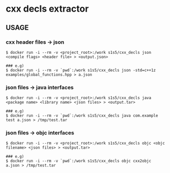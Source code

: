 # cxx decls extractor

## USAGE

### cxx header files -> json
``` shell
$ docker run -i --rm -v <project_root>:/work s1s5/cxx_decls json <compile flags> <header file> > <output.json>

### e.g)
$ docker run -i --rm -v `pwd`:/work s1s5/cxx_decls json -std=c++1z examples/global_functions.hpp > a.json
```


### json files -> java interfaces

``` shell
$ docker run -i --rm -v <project_root>:/work s1s5/cxx_decls java <package name> <library name> <json files> > <output.tar>

### e.g)
$ docker run -i --rm -v `pwd`:/work s1s5/cxx_decls java com.example test a.json > /tmp/test.tar
```

### json files -> objc interfaces

``` shell
$ docker run -i --rm -v <project_root>:/work s1s5/cxx_decls objc <objc filename> <json files> > <output.tar>

### e.g)
$ docker run -i --rm -v `pwd`:/work s1s5/cxx_decls objc cxx2objc a.json > /tmp/test.tar
```

